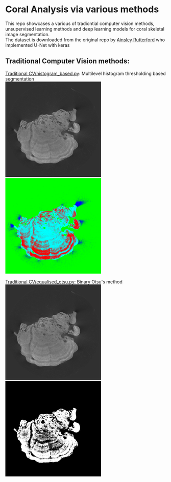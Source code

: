 # Coral Analysis via various methods
This repo showcases a various of tradiontial computer vision methods, unsupervised learning methods and deep learning models for coral skeletal image segmentation.<br/>
The dataset is downloaded from the original repo by [Ainsley Rutterford](https://github.com/ainsleyrutterford/deep-learning-coral-analysis/blob/master/README.md) who implemented U-Net with keras 
## Traditional Computer Vision methods:
[Traditional CV/histogram_based.py](https://github.com/SimonZeng7108/Coral_Analysis/blob/main/Traditional%20CV/histogram_based.py): Multilevel histogram thresholding based segmentation<br/>
<img src="https://github.com/SimonZeng7108/Coral_Analysis/blob/main/image_denoised.jpg" width="300" height="300">
<img src="https://github.com/SimonZeng7108/Coral_Analysis/blob/main/Traditional%20CV/histogram.png" width="300" height="300"><br/>

[Traditional CV/equalised_otsu.py](https://github.com/SimonZeng7108/Coral_Analysis/blob/main/Traditional%20CV/equalised_otsu.py): Binary Otsu's method <br/>
<img src="https://github.com/SimonZeng7108/Coral_Analysis/blob/main/image_denoised.jpg" width="300" height="300">
<img src="https://github.com/SimonZeng7108/Coral_Analysis/blob/main/Traditional%20CV/otsu.png" width="300" height="300"><br/>

<sup></sup>
